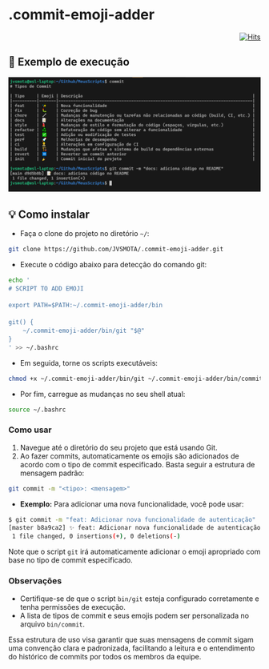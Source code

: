 # .commit-emoji-adder

<div align="right">

[![Hits](https://hits.sh/github.com/JVSMOTA/.commit-emoji-adder.svg)](https://hits.sh/github.com/JVSMOTA/.commit-emoji-adder/)  

</div>

## 🎯 Exemplo de execução

![Exemplo de execução](images/exemplo-git.png)

## 💡 Como instalar

- Faça o clone do projeto no diretório `~/`:
```bash
git clone https://github.com/JVSMOTA/.commit-emoji-adder.git
```

- Execute o código abaixo para detecção do comando git:
```bash
echo '
# SCRIPT TO ADD EMOJI

export PATH=$PATH:~/.commit-emoji-adder/bin

git() {
    ~/.commit-emoji-adder/bin/git "$@"
}
' >> ~/.bashrc
```

- Em seguida, torne os scripts executáveis:
```bash
chmod +x ~/.commit-emoji-adder/bin/git ~/.commit-emoji-adder/bin/commit
```

- Por fim, carregue as mudanças no seu shell atual:
```bash
source ~/.bashrc
```

### Como usar 

1. Navegue até o diretório do seu projeto que está usando Git.
2. Ao fazer commits, automaticamente os emojis são adicionados de acordo com o tipo de commit especificado. Basta seguir a estrutura de mensagem padrão:

```bash
git commit -m "<tipo>: <mensagem>"
```

- **Exemplo:** Para adicionar uma nova funcionalidade, você pode usar:

```bash
$ git commit -m "feat: Adicionar nova funcionalidade de autenticação"
[master b8a9ca2] ✨ feat: Adicionar nova funcionalidade de autenticação
 1 file changed, 0 insertions(+), 0 deletions(-)
```

Note que o script `git` irá automaticamente adicionar o emoji apropriado com base no tipo de commit especificado.

### Observações

- Certifique-se de que o script `bin/git` esteja configurado corretamente e tenha permissões de execução.
- A lista de tipos de commit e seus emojis podem ser personalizada no arquivo `bin/commit`.

Essa estrutura de uso visa garantir que suas mensagens de commit sigam uma convenção clara e padronizada, facilitando a leitura e o entendimento do histórico de commits por todos os membros da equipe.
